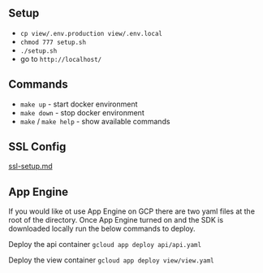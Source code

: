 ## Setup

- `cp view/.env.production view/.env.local`
- `chmod 777 setup.sh`
- `./setup.sh`
- go to `http://localhost/`

## Commands
- `make up` - start docker environment
- `make down` - stop docker environment
- `make` / `make help` - show available commands

## SSL Config
[ssl-setup.md](./view/.docker/ssl-setup.md)

## App Engine
If you would like ot use App Engine on GCP there are two yaml files at the root of the
directory. Once App Engine turned on and the SDK is downloaded locally run the below commands to deploy.

Deploy the api container
`gcloud app deploy api/api.yaml`

Deploy the view container
`gcloud app deploy view/view.yaml`

